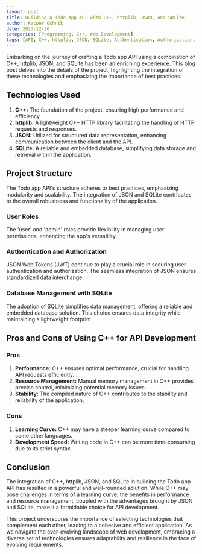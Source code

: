 ```yaml
---
layout: post
title: Building a Todo App API with C++, httplib, JSON, and SQLite
author: Kacper Ochnik
date: 2023-12-26
categories: [Programming, C++, Web Development]
tags: [API, C++, httplib, JSON, SQLite, Authentication, Authorization, Best Practices]
---
```

Embarking on the journey of crafting a Todo app API using a combination of C++, httplib, JSON, and SQLite has been an enriching experience. This blog post delves into the details of the project, highlighting the integration of these technologies and emphasizing the importance of best practices.

## Technologies Used

1. **C++:** The foundation of the project, ensuring high performance and efficiency.
2. **httplib:** A lightweight C++ HTTP library facilitating the handling of HTTP requests and responses.
3. **JSON:** Utilized for structured data representation, enhancing communication between the client and the API.
4. **SQLite:** A reliable and embedded database, simplifying data storage and retrieval within the application.

## Project Structure

The Todo app API's structure adheres to best practices, emphasizing modularity and scalability. The integration of JSON and SQLite contributes to the overall robustness and functionality of the application.

### User Roles

The 'user' and 'admin' roles provide flexibility in managing user permissions, enhancing the app's versatility.

### Authentication and Authorization

JSON Web Tokens (JWT) continue to play a crucial role in securing user authentication and authorization. The seamless integration of JSON ensures standardized data interchange.

### Database Management with SQLite

The adoption of SQLite simplifies data management, offering a reliable and embedded database solution. This choice ensures data integrity while maintaining a lightweight footprint.

## Pros and Cons of Using C++ for API Development

### Pros

1. **Performance:** C++ ensures optimal performance, crucial for handling API requests efficiently.
2. **Resource Management:** Manual memory management in C++ provides precise control, minimizing potential memory issues.
3. **Stability:** The compiled nature of C++ contributes to the stability and reliability of the application.

### Cons

1. **Learning Curve:** C++ may have a steeper learning curve compared to some other languages.
2. **Development Speed:** Writing code in C++ can be more time-consuming due to its strict syntax.

## Conclusion

The integration of C++, httplib, JSON, and SQLite in building the Todo app API has resulted in a powerful and well-rounded solution. While C++ may pose challenges in terms of a learning curve, the benefits in performance and resource management, coupled with the advantages brought by JSON and SQLite, make it a formidable choice for API development.

This project underscores the importance of selecting technologies that complement each other, leading to a cohesive and efficient application. As we navigate the ever-evolving landscape of web development, embracing a diverse set of technologies ensures adaptability and resilience in the face of evolving requirements.